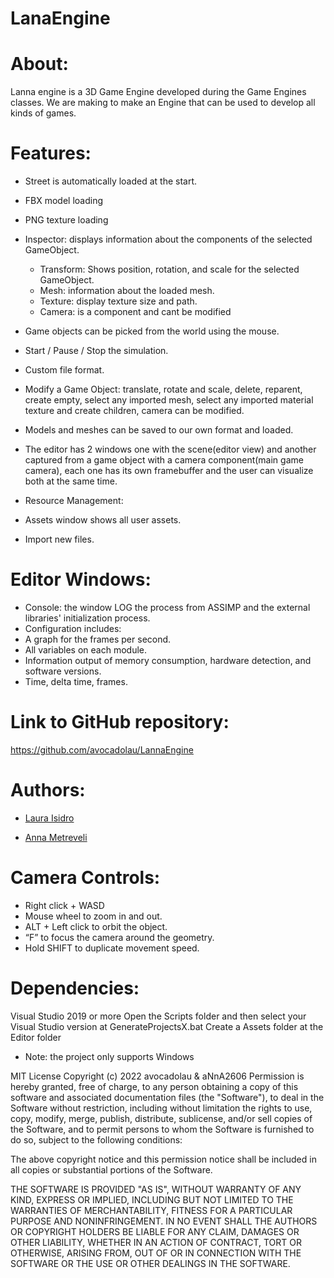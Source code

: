 # LanaEngine


# About:
Lanna engine is a 3D Game Engine developed during the Game Engines classes. We are making to make an Engine that can be used to develop all kinds of games.


# Features:
- Street is automatically loaded at the start.
- FBX model loading
- PNG texture loading
- Inspector: displays information about the components of the selected GameObject.
   - Transform: Shows position, rotation, and scale for the selected GameObject.
   - Mesh: information about the loaded mesh. 
   - Texture: display texture size and path.
   - Camera: is a component and cant be modified

- Game objects can be picked from the world using the mouse.
- Start / Pause / Stop the simulation.
- Custom file format.
- Modify a Game Object: translate, rotate and scale, delete, reparent, create empty, select any imported mesh, select any imported material
 texture and create children, camera can be modified.
- Models and meshes can be saved to our own format and loaded.
- The editor has 2 windows one with the scene(editor view) and another captured from a
game object with a camera component(main game camera), each one has its own
framebuffer and the user can visualize both at the same time.
- Resource Management:
- Assets window shows all user assets.
- Import new files. 



# Editor Windows:
- Console: the window LOG the process from ASSIMP and the external libraries' initialization process.
- Configuration includes:
- A graph for the frames per second.
- All variables on each module.
- Information output of memory consumption, hardware detection, and software
versions.
- Time, delta time, frames.

# Link to GitHub repository:
https://github.com/avocadolau/LannaEngine

# Authors:
- [Laura Isidro](https://github.com/avocadolau)

- [Anna Metreveli](https://github.com/aNnAm2606)

# Camera Controls:
- Right click + WASD
- Mouse wheel to zoom in and out.
- ALT + Left click to orbit the object.
- “F” to focus the camera around the geometry.
- Hold SHIFT to duplicate movement speed.

# Dependencies:
Visual Studio 2019 or more
Open the Scripts folder and then select your Visual Studio version at GenerateProjectsX.bat Create a Assets folder at the Editor folder

- Note: the project only supports Windows

MIT License
Copyright (c) 2022 avocadolau & aNnA2606
Permission is hereby granted, free of charge, to any person obtaining a copy of this software and associated documentation files (the "Software"), to deal in the Software without restriction, including without limitation the rights to use, copy, modify, merge, publish, distribute, sublicense, and/or sell copies of the Software, and to permit persons to whom the Software is furnished to do so, subject to the following conditions:

The above copyright notice and this permission notice shall be included in all copies or substantial portions of the Software.

THE SOFTWARE IS PROVIDED "AS IS", WITHOUT WARRANTY OF ANY KIND, EXPRESS OR IMPLIED, INCLUDING BUT NOT LIMITED TO THE WARRANTIES OF MERCHANTABILITY, FITNESS FOR A PARTICULAR PURPOSE AND NONINFRINGEMENT. IN NO EVENT SHALL THE AUTHORS OR COPYRIGHT HOLDERS BE LIABLE FOR ANY CLAIM, DAMAGES OR OTHER LIABILITY, WHETHER IN AN ACTION OF CONTRACT, TORT OR OTHERWISE, ARISING FROM, OUT OF OR IN CONNECTION WITH THE SOFTWARE OR THE USE OR OTHER DEALINGS IN THE SOFTWARE.
